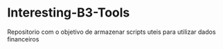# Interesting-B3-Tools

Repositorio com o objetivo de armazenar scripts uteis para utilizar dados financeiros
